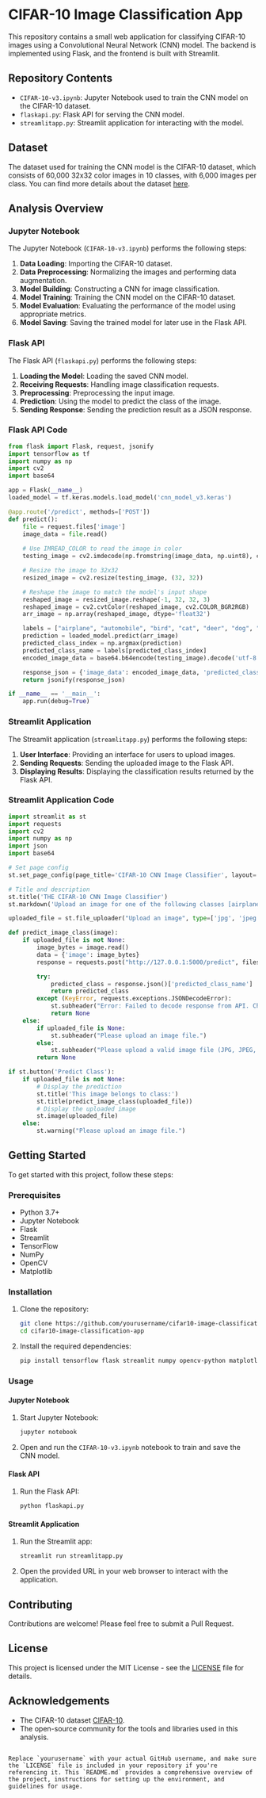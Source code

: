 # CIFAR-10 Image Classification App

This repository contains a small web application for classifying CIFAR-10 images using a Convolutional Neural Network (CNN) model. The backend is implemented using Flask, and the frontend is built with Streamlit.

## Repository Contents

- `CIFAR-10-v3.ipynb`: Jupyter Notebook used to train the CNN model on the CIFAR-10 dataset.
- `flaskapi.py`: Flask API for serving the CNN model.
- `streamlitapp.py`: Streamlit application for interacting with the model.

## Dataset

The dataset used for training the CNN model is the CIFAR-10 dataset, which consists of 60,000 32x32 color images in 10 classes, with 6,000 images per class. You can find more details about the dataset [here](https://www.cs.toronto.edu/~kriz/cifar.html).

## Analysis Overview

### Jupyter Notebook

The Jupyter Notebook (`CIFAR-10-v3.ipynb`) performs the following steps:
1. **Data Loading**: Importing the CIFAR-10 dataset.
2. **Data Preprocessing**: Normalizing the images and performing data augmentation.
3. **Model Building**: Constructing a CNN for image classification.
4. **Model Training**: Training the CNN model on the CIFAR-10 dataset.
5. **Model Evaluation**: Evaluating the performance of the model using appropriate metrics.
6. **Model Saving**: Saving the trained model for later use in the Flask API.

### Flask API

The Flask API (`flaskapi.py`) performs the following steps:
1. **Loading the Model**: Loading the saved CNN model.
2. **Receiving Requests**: Handling image classification requests.
3. **Preprocessing**: Preprocessing the input image.
4. **Prediction**: Using the model to predict the class of the image.
5. **Sending Response**: Sending the prediction result as a JSON response.

### Flask API Code

```python
from flask import Flask, request, jsonify
import tensorflow as tf
import numpy as np
import cv2
import base64

app = Flask(__name__)
loaded_model = tf.keras.models.load_model('cnn_model_v3.keras')

@app.route('/predict', methods=['POST'])
def predict():
    file = request.files['image']
    image_data = file.read()
    
    # Use IMREAD_COLOR to read the image in color  
    testing_image = cv2.imdecode(np.fromstring(image_data, np.uint8), cv2.IMREAD_UNCHANGED)

    # Resize the image to 32x32
    resized_image = cv2.resize(testing_image, (32, 32))

    # Reshape the image to match the model's input shape
    reshaped_image = resized_image.reshape(-1, 32, 32, 3)
    reshaped_image = cv2.cvtColor(reshaped_image, cv2.COLOR_BGR2RGB)
    arr_image = np.array(reshaped_image, dtype='float32')

    labels = ["airplane", "automobile", "bird", "cat", "deer", "dog", "frog", "horse", "ship", "truck"]
    prediction = loaded_model.predict(arr_image)  
    predicted_class_index = np.argmax(prediction)
    predicted_class_name = labels[predicted_class_index]
    encoded_image_data = base64.b64encode(testing_image).decode('utf-8')

    response_json = {'image_data': encoded_image_data, 'predicted_class_index': int(predicted_class_index), 'predicted_class_name': predicted_class_name}
    return jsonify(response_json)

if __name__ == '__main__':
    app.run(debug=True)
```

### Streamlit Application

The Streamlit application (`streamlitapp.py`) performs the following steps:
1. **User Interface**: Providing an interface for users to upload images.
2. **Sending Requests**: Sending the uploaded image to the Flask API.
3. **Displaying Results**: Displaying the classification results returned by the Flask API.

### Streamlit Application Code

```python
import streamlit as st
import requests
import cv2
import numpy as np
import json
import base64

# Set page config
st.set_page_config(page_title='CIFAR-10 CNN Image Classifier', layout='wide')

# Title and description
st.title('THE CIFAR-10 CNN Image Classifier')
st.markdown('Upload an image for one of the following classes [airplane - automobile - bird - cat - deer - dog - frog - horse - ship - truck] and the CNN will predict its class.')

uploaded_file = st.file_uploader("Upload an image", type=['jpg', 'jpeg', 'png'])

def predict_image_class(image):
    if uploaded_file is not None:
        image_bytes = image.read()
        data = {'image': image_bytes}
        response = requests.post("http://127.0.0.1:5000/predict", files=data)

        try:
            predicted_class = response.json()['predicted_class_name']
            return predicted_class
        except (KeyError, requests.exceptions.JSONDecodeError):
            st.subheader("Error: Failed to decode response from API. Check the API's response format.")
            return None
    else:
        if uploaded_file is None:
            st.subheader("Please upload an image file.")
        else:
            st.subheader("Please upload a valid image file (JPG, JPEG, or PNG).")
        return None

if st.button('Predict Class'):
    if uploaded_file is not None:
        # Display the prediction
        st.title('This image belongs to class:')
        st.title(predict_image_class(uploaded_file))
        # Display the uploaded image
        st.image(uploaded_file)
    else:
        st.warning("Please upload an image file.")
```

## Getting Started

To get started with this project, follow these steps:

### Prerequisites

- Python 3.7+
- Jupyter Notebook
- Flask
- Streamlit
- TensorFlow
- NumPy
- OpenCV
- Matplotlib

### Installation

1. Clone the repository:
    ```bash
    git clone https://github.com/yourusername/cifar10-image-classification-app.git
    cd cifar10-image-classification-app
    ```

2. Install the required dependencies:
    ```bash
    pip install tensorflow flask streamlit numpy opencv-python matplotlib requests
    ```

### Usage

#### Jupyter Notebook

1. Start Jupyter Notebook:
    ```bash
    jupyter notebook
    ```

2. Open and run the `CIFAR-10-v3.ipynb` notebook to train and save the CNN model.

#### Flask API

1. Run the Flask API:
    ```bash
    python flaskapi.py
    ```

#### Streamlit Application

1. Run the Streamlit app:
    ```bash
    streamlit run streamlitapp.py
    ```

2. Open the provided URL in your web browser to interact with the application.

## Contributing

Contributions are welcome! Please feel free to submit a Pull Request.

## License

This project is licensed under the MIT License - see the [LICENSE](LICENSE) file for details.

## Acknowledgements

- The CIFAR-10 dataset [CIFAR-10](https://www.cs.toronto.edu/~kriz/cifar.html).
- The open-source community for the tools and libraries used in this analysis.
```

Replace `yourusername` with your actual GitHub username, and make sure the `LICENSE` file is included in your repository if you're referencing it. This `README.md` provides a comprehensive overview of the project, instructions for setting up the environment, and guidelines for usage.

